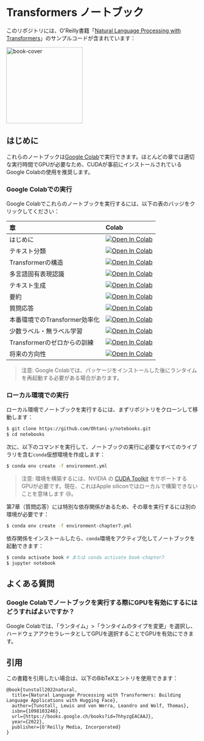 # Transformers ノートブック

このリポジトリには、O'Reilly書籍「[Natural Language Processing with Transformers](https://www.oreilly.com/library/view/natural-language-processing/9781098136789/)」のサンプルコードが含まれています：

<img alt="book-cover" height=200 src="images/book_cover.jpg" id="book-cover"/>

## はじめに

これらのノートブックは[Google Colab](https://colab.research.google.com/)で実行できます。ほとんどの章では適切な実行時間でGPUが必要なため、CUDAが事前にインストールされているGoogle Colabの使用を推奨します。

### Google Colabでの実行

Google Colabでこれらのノートブックを実行するには、以下の表のバッジをクリックしてください：

<!--This table is automatically generated, do not fill manually!-->



| 章                                          | Colab                                                                                                                                                                                               |
|:--------------------------------------------|:----------------------------------------------------------------------------------------------------------------------------------------------------------------------------------------------------|
| はじめに                                    | [![Open In Colab](https://colab.research.google.com/assets/colab-badge.svg)](https://colab.research.google.com/github/Ohtani-y/notebooks/blob/main/01_introduction.ipynb)              |
| テキスト分類                                | [![Open In Colab](https://colab.research.google.com/assets/colab-badge.svg)](https://colab.research.google.com/github/Ohtani-y/notebooks/blob/main/02_classification.ipynb)            |
| Transformerの構造                           | [![Open In Colab](https://colab.research.google.com/assets/colab-badge.svg)](https://colab.research.google.com/github/Ohtani-y/notebooks/blob/main/03_transformer-anatomy.ipynb)       |
| 多言語固有表現認識                          | [![Open In Colab](https://colab.research.google.com/assets/colab-badge.svg)](https://colab.research.google.com/github/Ohtani-y/notebooks/blob/main/04_multilingual-ner.ipynb)          |
| テキスト生成                                | [![Open In Colab](https://colab.research.google.com/assets/colab-badge.svg)](https://colab.research.google.com/github/Ohtani-y/notebooks/blob/main/05_text-generation.ipynb)           |
| 要約                                        | [![Open In Colab](https://colab.research.google.com/assets/colab-badge.svg)](https://colab.research.google.com/github/Ohtani-y/notebooks/blob/main/06_summarization.ipynb)             |
| 質問応答                                    | [![Open In Colab](https://colab.research.google.com/assets/colab-badge.svg)](https://colab.research.google.com/github/Ohtani-y/notebooks/blob/main/07_question-answering.ipynb)        |
| 本番環境でのTransformer効率化               | [![Open In Colab](https://colab.research.google.com/assets/colab-badge.svg)](https://colab.research.google.com/github/Ohtani-y/notebooks/blob/main/08_model-compression.ipynb)         |
| 少数ラベル・無ラベル学習                    | [![Open In Colab](https://colab.research.google.com/assets/colab-badge.svg)](https://colab.research.google.com/github/Ohtani-y/notebooks/blob/main/09_few-to-no-labels.ipynb)          |
| Transformerのゼロからの訓練                 | [![Open In Colab](https://colab.research.google.com/assets/colab-badge.svg)](https://colab.research.google.com/github/Ohtani-y/notebooks/blob/main/10_transformers-from-scratch.ipynb) |
| 将来の方向性                                | [![Open In Colab](https://colab.research.google.com/assets/colab-badge.svg)](https://colab.research.google.com/github/Ohtani-y/notebooks/blob/main/11_future-directions.ipynb)         |

<!--End of table-->

> 注意: Google Colabでは、パッケージをインストールした後にランタイムを再起動する必要がある場合があります。

### ローカル環境での実行

ローカル環境でノートブックを実行するには、まずリポジトリをクローンして移動します：

```bash
$ git clone https://github.com/Ohtani-y/notebooks.git
$ cd notebooks
```

次に、以下のコマンドを実行して、ノートブックの実行に必要なすべてのライブラリを含む`conda`仮想環境を作成します：

```bash
$ conda env create -f environment.yml
```

> 注意: 環境を構築するには、NVIDIA の [CUDA Toolkit](https://developer.nvidia.com/cuda-toolkit) をサポートするGPUが必要です。現在、これはApple siliconではローカルで構築できないことを意味します 😢。

第7章（質問応答）には特別な依存関係があるため、その章を実行するには別の環境が必要です：

```bash
$ conda env create -f environment-chapter7.yml
```

依存関係をインストールしたら、`conda`環境をアクティブ化してノートブックを起動できます：

```bash
$ conda activate book # または conda activate book-chapter7
$ jupyter notebook
```

## よくある質問

### Google Colabでノートブックを実行する際にGPUを有効にするにはどうすればよいですか？

Google Colabでは、「ランタイム」>「ランタイムのタイプを変更」を選択し、ハードウェアアクセラレータとしてGPUを選択することでGPUを有効にできます。

## 引用

この書籍を引用したい場合は、以下のBibTeXエントリを使用できます：

```
@book{tunstall2022natural,
  title={Natural Language Processing with Transformers: Building Language Applications with Hugging Face},
  author={Tunstall, Lewis and von Werra, Leandro and Wolf, Thomas},
  isbn={1098103246},
  url={https://books.google.ch/books?id=7hhyzgEACAAJ},
  year={2022},
  publisher={O'Reilly Media, Incorporated}
}
```
